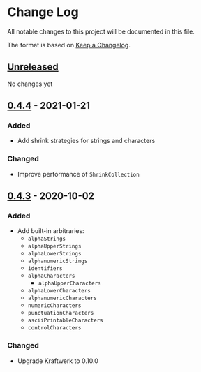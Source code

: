 # Change Log

All notable changes to this project will be documented in this file.

The format is based on [Keep a Changelog](http://keepachangelog.com/).

## [Unreleased]

No changes yet

## [0.4.4] - 2021-01-21

### Added

- Add shrink strategies for strings and characters

### Changed

- Improve performance of `ShrinkCollection`

## [0.4.3] - 2020-10-02

### Added

- Add built-in arbitraries:
  - `alphaStrings`
  - `alphaUpperStrings`
  - `alphaLowerStrings`
  - `alphanumericStrings`
  - `identifiers`
  - `alphaCharacters`
    - `alphaUpperCharacters`
  - `alphaLowerCharacters`
  - `alphanumericCharacters`
  - `numericCharacters`
  - `punctuationCharacters`
  - `asciiPrintableCharacters`
  - `controlCharacters`

### Changed

- Upgrade Kraftwerk to 0.10.0

[Unreleased]: https://github.com/kschuetz/gauntlet/compare/gauntlet-0.4.4...HEAD

[0.4.4]: https://github.com/kschuetz/gauntlet/compare/gauntlet-0.4.3...gauntlet-0.4.4

[0.4.3]: https://github.com/kschuetz/gauntlet/commits/gauntlet-0.4.3
